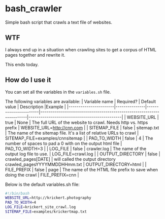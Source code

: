 # bash_crawler
Simple bash script that crawls a text file of websites.

## WTF
I always end up in a situation when crawling sites to get a corpus of HTML pages together and rewrite it.

This ends today.

## How do I use it
You can set all the variables in the `variables.sh` file.

The following variables are available:
| Variable name		| Required?	| Default value		| Description								|Example					|
|-----------------------|---------------|-----------------------|-----------------------------------------------------------------------|-----------------------------------------------|
| WEBSITE_URL		| true		| None			| The full URL of the website to crawl.  Needs http vs. https prefix	| WEBSITE_URL=http://cnn.com			|
| SITEMAP_FILE		| false		| sitemap.txt		| The name of the sitemap file.  It's a list of relative URLs to crawl	| SITEMAP_FILE=examples/cnnsitemap		|
| PAD_TO_WIDTH		| false		| 4			| The number of spaces to pad a 0 with on the output html file		| PAD_TO_WIDTH=3				|
| LOG_FILE		| false		| crawler.log		| The name of the output log file to use.				| LOG_FILE=crawl.log				|
| OUTPUT_DIRECTORY	| false		| crawled_pages[DATE]	| will called the output directory crawled_pagesYYYYMMDDHHmm.txt 	| OUTPUT_DIRECTORY=html				|
| FILE_PREFIX		| false		| page			| The name of the HTML file prefix to save when doing the crawl		| FILE_PREFIX=cnn				|


Below is the default variables.sh file:
```bash
#!/bin/bash
WEBSITE_URL=http://krickert.photography
PAD_TO_WIDTH=4
LOG_FILE=krickert_site_crawl.log
SITEMAP_FILE=examples/krickertmap.txt
```

